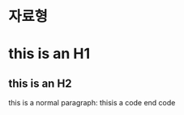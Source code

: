# 자료형


this is an H1
==============

this is an H2
----------------

this is a normal paragraph:
 thisis a code
end code
